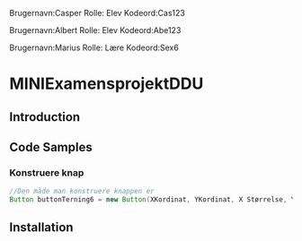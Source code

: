 


Brugernavn:Casper
Rolle: Elev
Kodeord:Cas123

Brugernavn:Albert
Rolle: Elev
Kodeord:Abe123

Brugernavn:Marius
Rolle: Lære
Kodeord:Sex6

# MINIExamensprojektDDU


## Introduction



## Code Samples

### Konstruere knap
``` Java
//Den måde man konstruere knappen er
Button buttonTerning6 = new Button(XKordinat, YKordinat, X Størrelse, Y Størrelse, Hvad der skal stå på knaooen ,PApllet);

```

## Installation

